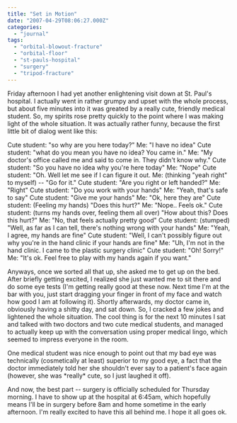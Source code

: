 ```yaml
---
title: "Set in Motion"
date: "2007-04-29T08:06:27.000Z"
categories: 
  - "journal"
tags: 
  - "orbital-blowout-fracture"
  - "orbital-floor"
  - "st-pauls-hospital"
  - "surgery"
  - "tripod-fracture"
---
```


Friday afternoon I had yet another enlightening visit down at St. Paul's hospital. I actually went in rather grumpy and upset with the whole process, but about five minutes into it was greated by a really cute, friendly medical student. So, my spirits rose pretty quickly to the point where I was making light of the whole situation. It was actually rather funny, because the first little bit of dialog went like this:

Cute student: "so why are you here today?" Me: "I have no idea" Cute student: "what do you mean you have no idea? You came in." Me: "My doctor's office called me and said to come in. They didn't know why." Cute student: "So you have no idea why you're here today" Me: "Nope" Cute student: "Oh. Well let me see if I can figure it out. Me: (thinking "yeah right" to myself) -- "Go for it." Cute student: "Are you right or left handed?" Me: "Right" Cute student: "Do you work with your hands" Me: "Yeah, that's safe to say" Cute student: "Give me your hands" Me: "Ok, here they are" Cute student: (Feeling my hands) "Does this hurt?" Me: "Nope.. Feels ok." Cute student: (turns my hands over, feeling them all over) "How about this? Does this hurt?" Me: "No, that feels actually pretty good" Cute student: (stumped) "Well, as far as I can tell, there's nothing wrong with your hands" Me: "Yeah, I agree, my hands are fine" Cute student: "Well, I can't possibly figure out why you're in the hand clinic if your hands are fine" Me: "Uh, I'm not in the hand clinic. I came to the plastic surgery clinic" Cute student: "Oh! Sorry!" Me: "It's ok. Feel free to play with my hands again if you want."

Anyways, once we sorted all that up, she asked me to get up on the bed. After briefly getting excited, I realized she just wanted me to sit there and do some eye tests (I'm getting really good at these now. Next time I'm at the bar with you, just start dragging your finger in front of my face and watch how good I am at following it). Shortly afterwards, my doctor came in, obviously having a shitty day, and sat down. So, I cracked a few jokes and lightened the whole situation. The cool thing is for the next 10 minutes I sat and talked with two doctors and two cute medical students, and managed to actually keep up with the conversation using proper medical lingo, which seemed to impress everyone in the room.

One medical student was nice enough to point out that my bad eye was technically (cosmetically at least) superior to my good eye, a fact that the doctor immediately told her she shouldn't ever say to a patient's face again (however, she was \*really\* cute, so I just laughed it off).

And now, the best part -- surgery is officially scheduled for Thursday morning. I have to show up at the hospital at 6:45am, which hopefully means I'll be in surgery before 8am and home sometime in the early afternoon. I'm really excited to have this all behind me. I hope it all goes ok.
